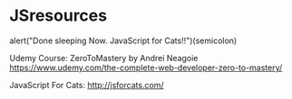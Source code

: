 # JSresources
alert("Done sleeping Now. JavaScript for Cats!!")(semicolon)

Udemy Course: ZeroToMastery by Andrei Neagoie 
https://www.udemy.com/the-complete-web-developer-zero-to-mastery/

JavaScript For Cats: http://jsforcats.com/